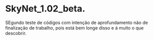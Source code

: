 # SkyNet_1.02_beta.
SEgundo teste de códigos com intenção de aprofundamento não de finalização de trabalho, pois está bem longe disso e á muito o que descobrir. 
